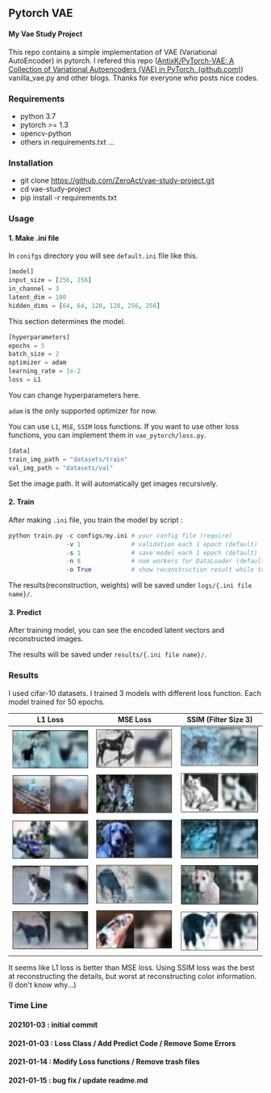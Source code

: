 ## Pytorch VAE

#### My Vae Study Project

This repo contains a simple implementation of VAE (Variational AutoEncoder) in pytorch. I refered this repo ([AntixK/PyTorch-VAE: A Collection of Variational Autoencoders (VAE) in PyTorch. (github.com)](https://github.com/AntixK/PyTorch-VAE)) vanilla_vae.py and other blogs. Thanks for everyone who posts nice codes.

 

### Requirements
- python 3.7
- pytorch >= 1.3
- opencv-python
- others in requirements.txt ...

### Installation
- git clone https://github.com/ZeroAct/vae-study-project.git
- cd vae-study-project
- pip install -r requirements.txt

### Usage
#### 1.  Make .ini file

In `conifgs` directory you will see `default.ini` file like this.



```python
[model]
input_size = [256, 256]
in_channel = 3
latent_dim = 100
hidden_dims = [64, 64, 128, 128, 256, 256]
```

This section determines the model.



```python
[hyperparameters]
epochs = 5
batch_size = 2
optimizer = adam
learning_rate = 1e-2
loss = L1
```

You can change hyperparameters here. 

`adam` is the only supported optimizer for now. 

You can use `L1`, `MSE`, `SSIM` loss functions. If you want to use other loss functions, you can implement them in `vae_pytorch/loss.py`.



```python
[data]
train_img_path = "datasets/train"
val_img_path = "datasets/val"
```

Set the image path. It will automatically get images recursively.



#### 2.  Train

After making `.ini` file, you train the model by script :

```python
python train.py -c configs/my.ini # your config file (require)
                -v 1              # validation each 1 epoch (default)
                -s 1              # save model each 1 epoch (default)
                -n 8              # num workers for DataLoader (default)
                -o True           # show reconstruction result while training (default)
```

The results(reconstruction, weights) will be saved under `logs/{.ini file name}/`. 



#### 3. Predict

After training model, you can see the encoded latent vectors and reconstructed images.

The results will be saved under `results/{.ini file name}/`.



### Results

I used cifar-10 datasets. I trained 3 models with different loss function. Each model trained for 50 epochs.

|           L1 Loss           |         MSE Loss          |    SSIM (Filter Size 3)    |
| :-------------------------: | :-----------------------: | :------------------------: |
| <img src="imgs/l1_bn.png"/> | <img src="imgs/mse.png"/> | <img src="imgs/ssim.png"/> |

It seems like L1 loss is better than MSE loss. Using SSIM loss was the best at reconstructing the details, but worst at reconstructing color information. (I don't know why...)



### Time Line

#### 202101-03  : initial commit

#### 2021-01-03  : Loss Class / Add Predict Code / Remove Some Errors

#### 2021-01-14  : Modify Loss functions / Remove trash files

#### 2021-01-15 : bug fix / update readme.md